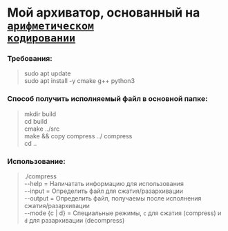 # Мой архиватор, основанный на <code>[арифметическом кодировании](https://ru.wikipedia.org/wiki/%D0%90%D1%80%D0%B8%D1%84%D0%BC%D0%B5%D1%82%D0%B8%D1%87%D0%B5%D1%81%D0%BA%D0%BE%D0%B5_%D0%BA%D0%BE%D0%B4%D0%B8%D1%80%D0%BE%D0%B2%D0%B0%D0%BD%D0%B8%D0%B5)</code>

### Требования:
> sudo apt update </br>
> sudo apt install -y cmake g++ python3

### Способ получить исполняемый файл в основной папке:
> mkdir build </br>
> cd build </br>
> cmake ../src </br>
> make && copy compress ../ compress </br>
> cd .. </br>


### Использование:
> ./compress</br>
>  --help                     = Напичатать информацию для использования</br>
>  --input  <file>            = Определить файл для сжатия/разархивации</br>
>  --output <file>            = Определить файл, получаемы после исполнения сжатия/разархивации</br>
>  --mode   {c | d}           = Специальные режимы, `c` для сжатия (compress) и `d` для разархивации (decompress)</br>

